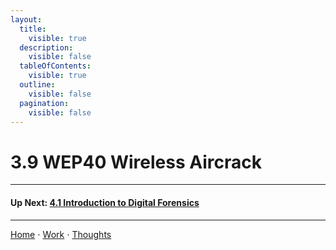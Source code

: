 ```yaml
---
layout:
  title:
    visible: true
  description:
    visible: false
  tableOfContents:
    visible: true
  outline:
    visible: false
  pagination:
    visible: false
---
```


# 3.9 WEP40 Wireless Aircrack

***

#### Up Next: [4.1 Introduction to Digital Forensics](../4-computer-and-digital-forensics/4.1-introduction-to-digital-forensics.md)

***

[Home](https://sophiecchen.gitbook.io/sophie-chen) ⋅ [Work](https://sophiecchen.gitbook.io/sophie-chen/work) ⋅ [Thoughts](https://sophiecchen.gitbook.io/sophie-chen/thoughts)